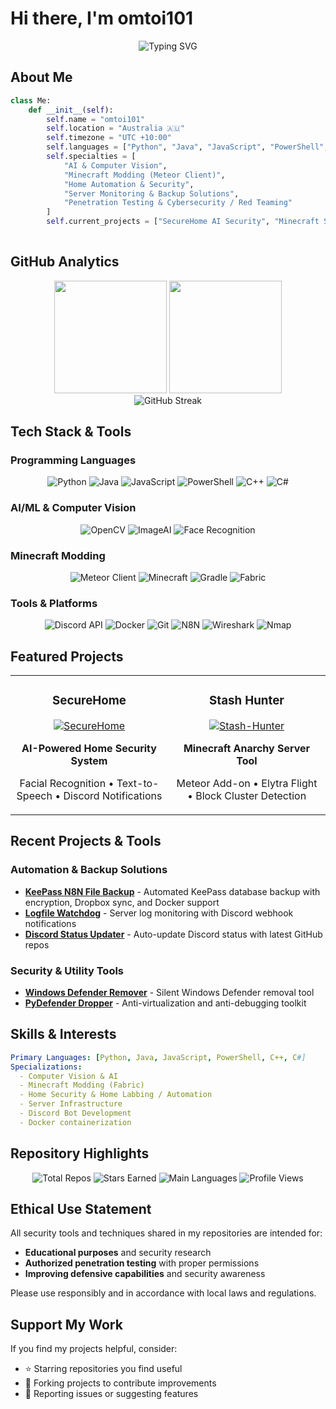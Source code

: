 # Hi there, I'm omtoi101

<div align="center">
  <img src="https://readme-typing-svg.herokuapp.com?font=Fira+Code&size=22&duration=3000&pause=1000&color=BD93F9&center=true&vCenter=true&width=700&lines=Australian+Developer+%26+Security+Enthusiast;Minecraft+Modding+%26+AI+Specialist;Building+Automation+%26+Security+Tools!" alt="Typing SVG" />
</div>

## About Me

```python
class Me:
    def __init__(self):
        self.name = "omtoi101"
        self.location = "Australia 🇦🇺"
        self.timezone = "UTC +10:00"
        self.languages = ["Python", "Java", "JavaScript", "PowerShell", "C++", "C#"]
        self.specialties = [
            "AI & Computer Vision", 
            "Minecraft Modding (Meteor Client)",
            "Home Automation & Security",
            "Server Monitoring & Backup Solutions",
            "Penetration Testing & Cybersecurity / Red Teaming"
        ]
        self.current_projects = ["SecureHome AI Security", "Minecraft Stash Detection"]
    
```

## GitHub Analytics

<div align="center">
  <img height="180em" src="https://github-readme-stats.vercel.app/api?username=omtoi101&show_icons=true&theme=dracula&include_all_commits=true&count_private=true&hide_border=true&bg_color=0d1117"/>
  <img height="180em" src="https://github-readme-stats.vercel.app/api/top-langs/?username=omtoi101&layout=compact&langs_count=8&theme=dracula&hide_border=true&bg_color=0d1117"/>
</div>

<div align="center">
  <img src="https://github-readme-streak-stats.herokuapp.com/?user=omtoi101&theme=dracula&hide_border=true&background=0d1117" alt="GitHub Streak"/>
</div>

## Tech Stack & Tools

### Programming Languages
<p align="center">
  <img src="https://img.shields.io/badge/Python-3776AB?style=for-the-badge&logo=python&logoColor=white" alt="Python"/>
  <img src="https://img.shields.io/badge/Java-ED8B00?style=for-the-badge&logo=openjdk&logoColor=white" alt="Java"/>
  <img src="https://img.shields.io/badge/JavaScript-F7DF1E?style=for-the-badge&logo=javascript&logoColor=black" alt="JavaScript"/>
  <img src="https://img.shields.io/badge/PowerShell-5391FE?style=for-the-badge&logo=powershell&logoColor=white" alt="PowerShell"/>
  <img src="https://img.shields.io/badge/C++-00599C?style=for-the-badge&logo=c%2B%2B&logoColor=white" alt="C++"/>
  <img src="https://img.shields.io/badge/C%23-239120?style=for-the-badge&logo=c-sharp&logoColor=white" alt="C#"/>
</p>

### AI/ML & Computer Vision
<p align="center">
  <img src="https://img.shields.io/badge/OpenCV-27338e?style=for-the-badge&logo=OpenCV&logoColor=white" alt="OpenCV"/>
  <img src="https://img.shields.io/badge/ImageAI-FF6B6B?style=for-the-badge&logo=python&logoColor=white" alt="ImageAI"/>
  <img src="https://img.shields.io/badge/Face_Recognition-4CAF50?style=for-the-badge&logo=python&logoColor=white" alt="Face Recognition"/>
</p>

### Minecraft Modding
<p align="center">
  <img src="https://img.shields.io/badge/Meteor_Client-00D4AA?style=for-the-badge&logo=minecraft&logoColor=white" alt="Meteor Client"/>
  <img src="https://img.shields.io/badge/Minecraft-62B47A?style=for-the-badge&logo=minecraft&logoColor=white" alt="Minecraft"/>
  <img src="https://img.shields.io/badge/Gradle-02303A?style=for-the-badge&logo=gradle&logoColor=white" alt="Gradle"/>
  <img src="https://img.shields.io/badge/Fabric-DDD4AA?style=for-the-badge&logo=fabric&logoColor=white" alt="Fabric"/>
</p>

### Tools & Platforms
<p align="center">
  <img src="https://img.shields.io/badge/Discord_API-7289DA?style=for-the-badge&logo=discord&logoColor=white" alt="Discord API"/>
  <img src="https://img.shields.io/badge/Docker-2496ED?style=for-the-badge&logo=docker&logoColor=white" alt="Docker"/>
  <img src="https://img.shields.io/badge/Git-F05032?style=for-the-badge&logo=git&logoColor=white" alt="Git"/>
  <img src="https://img.shields.io/badge/N8N-EA4B71?style=for-the-badge&logo=n8n&logoColor=white" alt="N8N"/>
  <img src="https://img.shields.io/badge/Wireshark-1679A7?style=for-the-badge&logo=wireshark&logoColor=white" alt="Wireshark"/>
  <img src="https://img.shields.io/badge/Nmap-4682B4?style=for-the-badge&logo=nmap&logoColor=white" alt="Nmap"/>
</p>

## Featured Projects

<div align="center">
  <table>
    <tr>
      <td width="50%">
        <h3 align="center">SecureHome</h3>
        <div align="center">
          <a href="https://github.com/omtoi101/SecureHome">
            <img src="https://github-readme-stats.vercel.app/api/pin/?username=omtoi101&repo=SecureHome&theme=dracula&hide_border=true&bg_color=0d1117" alt="SecureHome"/>
          </a>
          <br>
          <p><strong>AI-Powered Home Security System</strong></p>
          <p>Facial Recognition • Text-to-Speech • Discord Notifications</p>
        </div>
      </td>
      <td width="50%">
        <h3 align="center">Stash Hunter</h3>
        <div align="center">
          <a href="https://github.com/omtoi101/Stash-Hunter">
            <img src="https://github-readme-stats.vercel.app/api/pin/?username=omtoi101&repo=Stash-Hunter&theme=dracula&hide_border=true&bg_color=0d1117" alt="Stash-Hunter"/>
          </a>
          <br>
          <p><strong>Minecraft Anarchy Server Tool</strong></p>
          <p> Meteor Add-on • Elytra Flight • Block Cluster Detection</p>
        </div>
      </td>
    </tr>
  </table>
</div>

## Recent Projects & Tools

### Automation & Backup Solutions
- **[KeePass N8N File Backup](https://github.com/omtoi101/keepas-n8n-file-backup)** - Automated KeePass database backup with encryption, Dropbox sync, and Docker support
- **[Logfile Watchdog](https://github.com/omtoi101/logfile-watchdog)** - Server log monitoring with Discord webhook notifications
- **[Discord Status Updater](https://github.com/omtoi101/discord-status-updater)** - Auto-update Discord status with latest GitHub repos

### Security & Utility Tools
- **[Windows Defender Remover](https://github.com/omtoi101/windows-defender-remover-silent)** - Silent Windows Defender removal tool
- **[PyDefender Dropper](https://github.com/omtoi101/PyDefender-Dropper)** - Anti-virtualization and anti-debugging toolkit

## Skills & Interests

```yaml
Primary Languages: [Python, Java, JavaScript, PowerShell, C++, C#]
Specializations:
  - Computer Vision & AI
  - Minecraft Modding (Fabric)
  - Home Security & Home Labbing / Automation
  - Server Infrastructure
  - Discord Bot Development
  - Docker containerization
```

## Repository Highlights

<div align="center">
  <img src="https://img.shields.io/badge/Total_Repos-18+-blue?style=for-the-badge" alt="Total Repos"/>
  <img src="https://img.shields.io/badge/Stars_Earned-9+-yellow?style=for-the-badge" alt="Stars Earned"/>
  <img src="https://img.shields.io/badge/Main_Languages-Python%20|%20Java-green?style=for-the-badge" alt="Main Languages"/>
  <img src="https://komarev.com/ghpvc/?username=omtoi101&style=for-the-badge&color=red" alt="Profile Views"/>
</div>

## Ethical Use Statement

All security tools and techniques shared in my repositories are intended for:
- **Educational purposes** and security research
- **Authorized penetration testing** with proper permissions
- **Improving defensive capabilities** and security awareness

Please use responsibly and in accordance with local laws and regulations.

## Support My Work

If you find my projects helpful, consider:
- ⭐ Starring repositories you find useful
- 🍴 Forking projects to contribute improvements
- 🐛 Reporting issues or suggesting features
